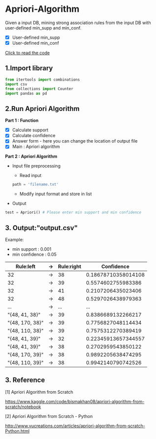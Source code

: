 # Apriori-Algorithm

Given a input DB, mining strong association rules from the input DB with user-defined min_supp and min_conf.

- [x] User-defined min_supp
- [x] User-defined min_conf

[Click to read the code](https://github.com/podo47/AprioriAlgorithm/blob/main/Apriori_Algorithm.ipynb)

## 1.Import library
``` python
from itertools import combinations
import csv
from collections import Counter
import pandas as pd
```

## 2.Run Apriori Algorithm

**Part 1 : Function**
- [x] Calculate support
- [x] Calculate confidence
- [x] Answer form - here you can change the location of output file
- [x] Main : Apriori algorithm

**Part 2 : Apriori Algorithm**
* Input file preprocessing
  * Read input
  ``` python
  path = 'filename.txt'
  ```
  * Modify input format and store in list
  
* Output 
``` python
test = Apriori() # Please enter min support and min confidence 
```
## 3. Output:"output.csv"

Example:
* min support : 0.001
* min confidence : 0.05

| Rule:left       | → | Rule:right | Confidence           |
|-----------------|---|------------|----------------------|
| 32              | → | 38         | 0.18678710358014108  |
| 32              | → | 39         | 0.5574602755983386   |
| 32              | → | 41         | 0.2107206435023406   |
| 32              | → | 48         | 0.5297026438979363   |
| ...             | → | ...        | ... |
| "{48, 41, 38}"  | → | 39         | 0.8386689132266217   |
| "{48, 170, 38}" | → | 39         | 0.7756827048114434   |
| "{48, 110, 38}" | → | 39         | 0.7575312270389419   |
| "{48, 41, 39}"  | → | 32         | 0.22345913657344557  |
| "{48, 41, 39}"  | → | 38         | 0.2702959543850122   |
| "{48, 170, 39}" | → | 38         | 0.9892205638474295   |
| "{48, 110, 39}" | → | 38         | 0.9942140790742526   |

## 3. Reference
[1] Apriori Algorithm from Scratch

https://www.kaggle.com/code/bismakhan08/apriori-algorithm-from-scratch/notebook

[2] Apriori Algorithm from Scratch - Python

http://www.vucreations.com/articles/apriori-algorithm-from-scratch-Python.html


